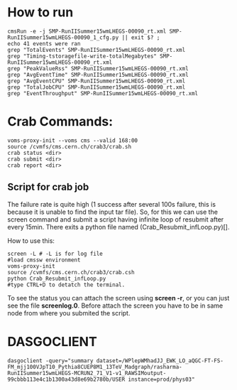 # How to run

	cmsRun -e -j SMP-RunIISummer15wmLHEGS-00090_rt.xml SMP-RunIISummer15wmLHEGS-00090_1_cfg.py || exit $? ; 
	echo 41 events were ran 
	grep "TotalEvents" SMP-RunIISummer15wmLHEGS-00090_rt.xml 
	grep "Timing-tstoragefile-write-totalMegabytes" SMP-RunIISummer15wmLHEGS-00090_rt.xml 
	grep "PeakValueRss" SMP-RunIISummer15wmLHEGS-00090_rt.xml 
	grep "AvgEventTime" SMP-RunIISummer15wmLHEGS-00090_rt.xml 
	grep "AvgEventCPU" SMP-RunIISummer15wmLHEGS-00090_rt.xml 
	grep "TotalJobCPU" SMP-RunIISummer15wmLHEGS-00090_rt.xml 
	grep "EventThroughput" SMP-RunIISummer15wmLHEGS-00090_rt.xml

# Crab Commands:

	voms-proxy-init --voms cms --valid 168:00
	source /cvmfs/cms.cern.ch/crab3/crab.sh
	crab status <dir>
	crab submit <dir>
	crab report <dir>

## Script for crab job

The failure rate is quite high (1 success after several 100s failure, this is because it is unable to find the input tar file). So, for this we can use the screen command and submit a script having infinite loop of resubmit after every 15min. There exits a python file named (Crab_Resubmit_infLoop.py)[]. 

How to use this:

	screen -L # -L is for log file
	#load cmssw environment
	voms-proxy-init
	source /cvmfs/cms.cern.ch/crab3/crab.csh
	python Crab_Resubmit_infLoop.py
	#type CTRL+D to detatch the terminal.

To see the status you can attach the screen using **screen -r**, or you can just see the file **screenlog.0**. Before attach the screen you have to be in same node from where you submited the script.


# DASGOCLIENT

	dasgoclient -query="summary dataset=/WPlepWMhadJJ_EWK_LO_aQGC-FT-FS-FM_mjj100VJpT10_Pythia8CUEP8M1_13TeV_Madgraph/rasharma-RunIISummer15wmLHEGS-MCRUN2_71_V1-v1_RAWSIMoutput-99cbbb113e4c1b1300a43d8e69b2780b/USER instance=prod/phys03"
